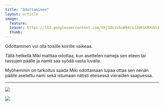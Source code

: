 ```yaml
---
title: "Odottaminen"
layout: article
image:
  feature:
  teaser: https://lh3.googleusercontent.com/VXj1DczshuW94cxJ3bKSCRXnVLHeew7OsvE8dvroNpc=w245
  thumb:
---
```


Odottaminen voi olla toisille koirille vaikeaa.

Tällä hetkellä Miki malttaa odottaa, kun asettelen nameja sen eteen tai tassujen päälle ja namit saa syödä vasta luvalla.

Myöhemmin on tarkoitus saada Miki odottamaan lupaa ottaa sen nenän päälle asetettu nami sekä istumaan nätisti eteisessä vieraiden saapuessa.

---

![](https://lh3.googleusercontent.com/1QCvHQdyMKBks0uROzBJbnKo5iY5kTAIS_FXmeevTYo=w800)

![](https://lh3.googleusercontent.com/krzkcFlQsrfH7N-o80COcERrbhVCt4jO82gCbT24jf4=w800)
